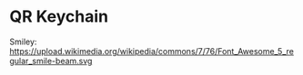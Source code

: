 # QR Keychain

Smiley: https://upload.wikimedia.org/wikipedia/commons/7/76/Font_Awesome_5_regular_smile-beam.svg
